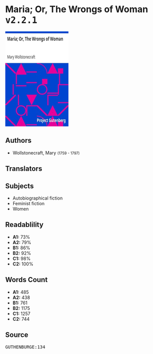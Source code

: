 # Maria; Or, The Wrongs of Woman <kbd>v2.2.1</kbd>

![](./cover.medium.jpg "")

## Authors


 - Wollstonecraft, Mary <small>(1759 - 1797)</small>

## Translators



## Subjects


 - Autobiographical fiction
 - Feminist fiction
 - Women

## Readablility


 - **A1:** 73%
 - **A2:** 79%
 - **B1:** 86%
 - **B2:** 92%
 - **C1:** 98%
 - **C2:** 100%

## Words Count


 - **A1:** 485
 - **A2:** 438
 - **B1:** 761
 - **B2:** 1175
 - **C1:** 1257
 - **C2:** 744

## Source


<kbd>GUTHENBURGE:134</kbd>
